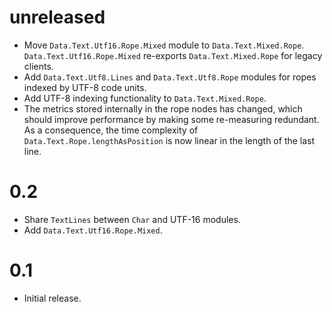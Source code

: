 # unreleased

* Move `Data.Text.Utf16.Rope.Mixed` module to `Data.Text.Mixed.Rope`. `Data.Text.Utf16.Rope.Mixed` re-exports `Data.Text.Mixed.Rope` for legacy clients.
* Add `Data.Text.Utf8.Lines` and `Data.Text.Utf8.Rope` modules for ropes indexed by UTF-8 code units.
* Add UTF-8 indexing functionality to `Data.Text.Mixed.Rope`.
* The metrics stored internally in the rope nodes has changed, which should improve performance by making some re-measuring redundant. As a consequence, the time complexity of `Data.Text.Rope.lengthAsPosition` is now linear in the length of the last line.

# 0.2

* Share `TextLines` between `Char` and UTF-16 modules.
* Add `Data.Text.Utf16.Rope.Mixed`.

# 0.1

* Initial release.
